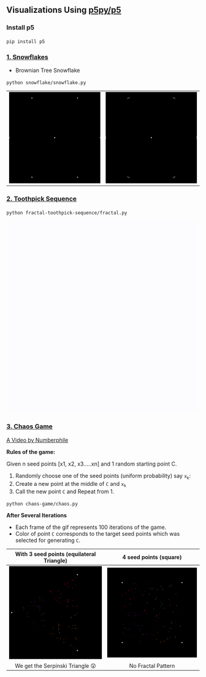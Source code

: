 ## Visualizations Using [p5py/p5](https://github.com/p5py/p5)

### Install p5

`pip install p5`

### [1. Snowflakes](https://www.youtube.com/watch?v=XUA8UREROYE)

- Brownian Tree Snowflake

`python snowflake/snowflake.py`

<table border="0">
    <tr>
        <td><img src="examples/snowflake_render1.gif"></td>
        <td><img src="examples/snowflake_render2.gif"></td>
    </tr>
</table>


### [2. Toothpick Sequence](https://www.youtube.com/watch?v=-OL_sw2MiYw)

`python fractal-toothpick-sequence/fractal.py`

![](examples/fractal_render.gif)


### [3. Chaos Game](https://www.youtube.com/watch?v=7gNzMtYo9n4&t=612s)

[A Video by Numberphile](https://www.youtube.com/watch?v=kbKtFN71Lfs)

**Rules of the game:**

Given n seed points [x1, x2, x3.....xn] and 1 random starting point C.

1. Randomly choose one of the seed points (uniform probability) say `x`<sub>`k`</sub>:
2. Create a new point at the middle of `C` and `x`<sub>`k`</sub>
3. Call the new point `C` and Repeat from 1.  

`python chaos-game/chaos.py`

**After Several Iterations**

- Each frame of the gif represents 100 iterations of the game.
- Color of point `C` corresponds to the target seed points which was selected for generating `C`.

| With 3 seed points (equilateral Triangle) | 4 seed points (square) | 
|:-----------------------------------------:|:----------------------:|
|![](examples/serpinski-triangle.gif)|![](examples/four-seed-points.gif)|
|We get the Serpinski Triangle :astonished: | No Fractal Pattern |